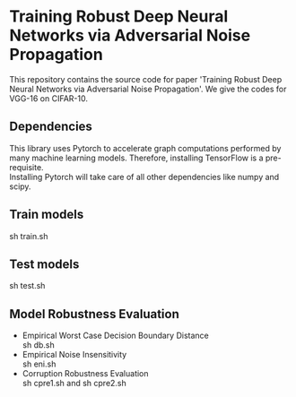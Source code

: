 Training Robust Deep Neural Networks via Adversarial Noise Propagation
==

This repository contains the source code for paper 'Training Robust Deep Neural Networks via Adversarial Noise Propagation'. We give the codes for VGG-16 on CIFAR-10.


Dependencies
--
This library uses Pytorch to accelerate graph computations performed by many machine learning models. Therefore, installing TensorFlow is a pre-requisite.<br>
Installing Pytorch will take care of all other dependencies like numpy and scipy.

Train models
--
sh train.sh

Test models
--
sh test.sh

Model Robustness Evaluation
--
* Empirical Worst Case Decision Boundary Distance<br>
sh db.sh
* Empirical Noise Insensitivity<br>
sh eni.sh
* Corruption Robustness Evaluation<br>
sh cpre1.sh and sh cpre2.sh

